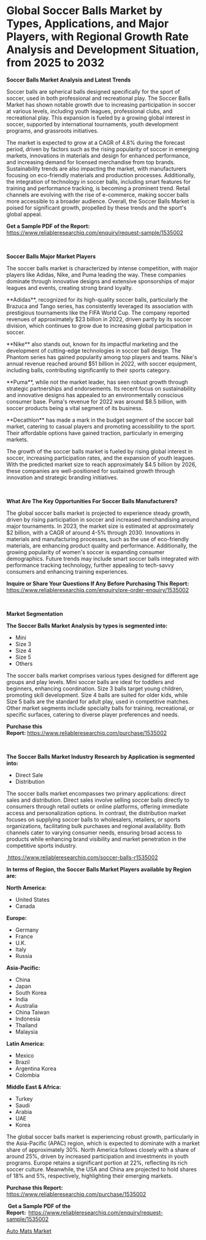 <p><h1>Global Soccer Balls Market by Types, Applications, and Major Players, with Regional Growth Rate Analysis and Development Situation, from 2025 to 2032</h1></p><p><strong>Soccer Balls Market Analysis and Latest Trends</strong></p>
<p><p>Soccer balls are spherical balls designed specifically for the sport of soccer, used in both professional and recreational play. The Soccer Balls Market has shown notable growth due to increasing participation in soccer at various levels, including youth leagues, professional clubs, and recreational play. This expansion is fueled by a growing global interest in soccer, supported by international tournaments, youth development programs, and grassroots initiatives.</p><p>The market is expected to grow at a CAGR of 4.8% during the forecast period, driven by factors such as the rising popularity of soccer in emerging markets, innovations in materials and design for enhanced performance, and increasing demand for licensed merchandise from top brands. Sustainability trends are also impacting the market, with manufacturers focusing on eco-friendly materials and production processes. Additionally, the integration of technology in soccer balls, including smart features for training and performance tracking, is becoming a prominent trend. Retail channels are evolving with the rise of e-commerce, making soccer balls more accessible to a broader audience. Overall, the Soccer Balls Market is poised for significant growth, propelled by these trends and the sport's global appeal.</p></p>
<p><strong>Get a Sample PDF of the Report:&nbsp;</strong> <a href="https://www.reliableresearchiq.com/enquiry/request-sample/1535002?utm_campaign=3519&utm_medium=2&utm_source=Github&utm_content=ia&utm_term=04042025&utm_id=soccer-balls">https://www.reliableresearchiq.com/enquiry/request-sample/1535002</a></p>
<p>&nbsp;</p>
<p><strong>Soccer Balls Major Market Players</strong></p>
<p><p>The soccer balls market is characterized by intense competition, with major players like Adidas, Nike, and Puma leading the way. These companies dominate through innovative designs and extensive sponsorships of major leagues and events, creating strong brand loyalty.</p><p>**Adidas**, recognized for its high-quality soccer balls, particularly the Brazuca and Tango series, has consistently leveraged its association with prestigious tournaments like the FIFA World Cup. The company reported revenues of approximately $23 billion in 2022, driven partly by its soccer division, which continues to grow due to increasing global participation in soccer.</p><p>**Nike** also stands out, known for its impactful marketing and the development of cutting-edge technologies in soccer ball design. The Phantom series has gained popularity among top players and teams. Nike's annual revenue reached around $51 billion in 2022, with soccer equipment, including balls, contributing significantly to their sports category.</p><p>**Puma**, while not the market leader, has seen robust growth through strategic partnerships and endorsements. Its recent focus on sustainability and innovative designs has appealed to an environmentally conscious consumer base. Puma's revenue for 2022 was around $8.5 billion, with soccer products being a vital segment of its business.</p><p>**Decathlon** has made a mark in the budget segment of the soccer ball market, catering to casual players and promoting accessibility to the sport. Their affordable options have gained traction, particularly in emerging markets.</p><p>The growth of the soccer balls market is fueled by rising global interest in soccer, increasing participation rates, and the expansion of youth leagues. With the predicted market size to reach approximately $4.5 billion by 2026, these companies are well-positioned for sustained growth through innovation and strategic branding initiatives.</p></p>
<p>&nbsp;</p>
<p><strong>What Are The Key Opportunities For Soccer Balls Manufacturers?</strong></p>
<p><p>The global soccer balls market is projected to experience steady growth, driven by rising participation in soccer and increased merchandising around major tournaments. In 2023, the market size is estimated at approximately $2 billion, with a CAGR of around 4-5% through 2030. Innovations in materials and manufacturing processes, such as the use of eco-friendly materials, are enhancing product quality and performance. Additionally, the growing popularity of women's soccer is expanding consumer demographics. Future trends may include smart soccer balls integrated with performance tracking technology, further appealing to tech-savvy consumers and enhancing training experiences.</p></p>
<p><strong>Inquire or Share Your Questions If Any Before Purchasing This Report:</strong> <a href="https://www.reliableresearchiq.com/enquiry/pre-order-enquiry/1535002?utm_campaign=3519&utm_medium=2&utm_source=Github&utm_content=ia&utm_term=04042025&utm_id=soccer-balls">https://www.reliableresearchiq.com/enquiry/pre-order-enquiry/1535002</a></p>
<p>&nbsp;</p>
<p><strong>Market Segmentation</strong></p>
<p><strong>The Soccer Balls Market Analysis by types is segmented into:</strong></p>
<p><ul><li>Mini</li><li>Size 3</li><li>Size 4</li><li>Size 5</li><li>Others</li></ul></p>
<p><p>The soccer balls market comprises various types designed for different age groups and play levels. Mini soccer balls are ideal for toddlers and beginners, enhancing coordination. Size 3 balls target young children, promoting skill development. Size 4 balls are suited for older kids, while Size 5 balls are the standard for adult play, used in competitive matches. Other market segments include specialty balls for training, recreational, or specific surfaces, catering to diverse player preferences and needs.</p></p>
<p><strong>Purchase this Report:&nbsp;</strong><a href="https://www.reliableresearchiq.com/purchase/1535002?utm_campaign=3519&utm_medium=2&utm_source=Github&utm_content=ia&utm_term=04042025&utm_id=soccer-balls">https://www.reliableresearchiq.com/purchase/1535002</a></p>
<p>&nbsp;</p>
<p><strong>The Soccer Balls Market Industry Research by Application is segmented into:</strong></p>
<p><ul><li>Direct Sale</li><li>Distribution</li></ul></p>
<p><p>The soccer balls market encompasses two primary applications: direct sales and distribution. Direct sales involve selling soccer balls directly to consumers through retail outlets or online platforms, offering immediate access and personalization options. In contrast, the distribution market focuses on supplying soccer balls to wholesalers, retailers, or sports organizations, facilitating bulk purchases and regional availability. Both channels cater to varying consumer needs, ensuring broad access to products while enhancing brand visibility and market penetration in the competitive sports industry.</p></p>
<p><a href="https://www.reliableresearchiq.com/soccer-balls-r1535002?utm_campaign=3519&utm_medium=2&utm_source=Github&utm_content=ia&utm_term=04042025&utm_id=soccer-balls">&nbsp;https://www.reliableresearchiq.com/soccer-balls-r1535002</a></p>
<p><strong>In terms of Region, the Soccer Balls Market Players available by Region are:</strong></p>
<p>
    <p> <strong> North America: </strong>
        <ul>
            <li>United States</li>
            <li>Canada</li>
        </ul>
        </p> 
    <p> <strong> Europe: </strong>
        <ul>
            <li>Germany</li>
            <li>France</li>
            <li>U.K.</li>
            <li>Italy</li>
            <li>Russia</li>
        </ul>
        </p> 
    <p> <strong> Asia-Pacific: </strong>
        <ul>
            <li>China</li>
            <li>Japan</li>
            <li>South Korea</li>
            <li>India</li>
            <li>Australia</li>
            <li>China Taiwan</li>
            <li>Indonesia</li>
            <li>Thailand</li>
            <li>Malaysia</li>
        </ul>
        </p> 
    <p> <strong> Latin America: </strong>
        <ul>
            <li>Mexico</li>
            <li>Brazil</li>
            <li>Argentina Korea</li>
            <li>Colombia</li>
        </ul>
        </p> 
    <p> <strong> Middle East & Africa: </strong>
        <ul>
            <li>Turkey</li>
            <li>Saudi</li>
            <li>Arabia</li>
            <li>UAE</li>
            <li>Korea</li>
        </ul>
    </p>
    </p>
<p><p>The global soccer balls market is experiencing robust growth, particularly in the Asia-Pacific (APAC) region, which is expected to dominate with a market share of approximately 30%. North America follows closely with a share of around 25%, driven by increased participation and investments in youth programs. Europe retains a significant portion at 22%, reflecting its rich soccer culture. Meanwhile, the USA and China are projected to hold shares of 18% and 5%, respectively, highlighting their emerging markets.</p></p>
<p><strong>Purchase this Report: </strong><a href="https://www.reliableresearchiq.com/purchase/1535002?utm_campaign=3519&utm_medium=2&utm_source=Github&utm_content=ia&utm_term=04042025&utm_id=soccer-balls">https://www.reliableresearchiq.com/purchase/1535002</a></p>
<p>&nbsp;<strong>Get a Sample PDF of the Report:&nbsp;&nbsp;</strong><a href="https://www.reliableresearchiq.com/enquiry/request-sample/1535002?utm_campaign=3519&utm_medium=2&utm_source=Github&utm_content=ia&utm_term=04042025&utm_id=soccer-balls">https://www.reliableresearchiq.com/enquiry/request-sample/1535002</a></p>
<p><strong></strong></p>
<p><p><a href="https://github.com/sanokdagada01/Market-Research-Report-List-1/blob/main/auto-mats-market.md?utm_campaign=3519&utm_medium=2&utm_source=Github&utm_content=ia&utm_term=04042025&utm_id=soccer-balls">Auto Mats Market</a></p></p>